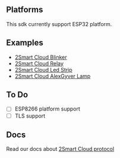 ## Platforms

This sdk currently support ESP32 platform.

## Examples

- [2Smart Cloud Blinker](https://github.com/2SmartCloud/2smart-cloud-esp32-blinker)
- [2Smart Cloud Relay](https://github.com/2SmartCloud/2smart-cloud-esp32-relay)
- [2Smart Cloud Led Strip](https://github.com/2SmartCloud/2smart-cloud-esp32-led)
- [2Smart Cloud AlexGyver Lamp](https://github.com/2SmartCloud/2smart-cloud-esp32-alexgyver-lamp)

## To Do
* [ ] ESP8266 platform support
* [ ] TLS support

## Docs

Read our docs about [2Smart Cloud protocol](https://github.com/2SmartCloud/2smart-cloud-docs#2smart-cloud-protocol)